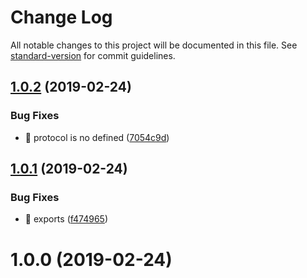 # Change Log

All notable changes to this project will be documented in this file. See [standard-version](https://github.com/conventional-changelog/standard-version) for commit guidelines.

<a name="1.0.2"></a>
## [1.0.2](https://github.com/huruji/add-server-client-script-webpack-plugin/compare/v1.0.1...v1.0.2) (2019-02-24)


### Bug Fixes

* :bug: protocol is no defined ([7054c9d](https://github.com/huruji/add-server-client-script-webpack-plugin/commit/7054c9d))



<a name="1.0.1"></a>
## [1.0.1](https://github.com/huruji/add-server-client-script-webpack-plugin/compare/v1.0.0...v1.0.1) (2019-02-24)


### Bug Fixes

* :bug: exports ([f474965](https://github.com/huruji/add-server-client-script-webpack-plugin/commit/f474965))



<a name="1.0.0"></a>
# 1.0.0 (2019-02-24)
